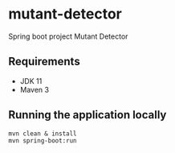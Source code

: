 # mutant-detector

Spring boot project Mutant Detector

## Requirements

- JDK 11
- Maven 3

## Running the application locally

```shell
mvn clean & install
mvn spring-boot:run
```

